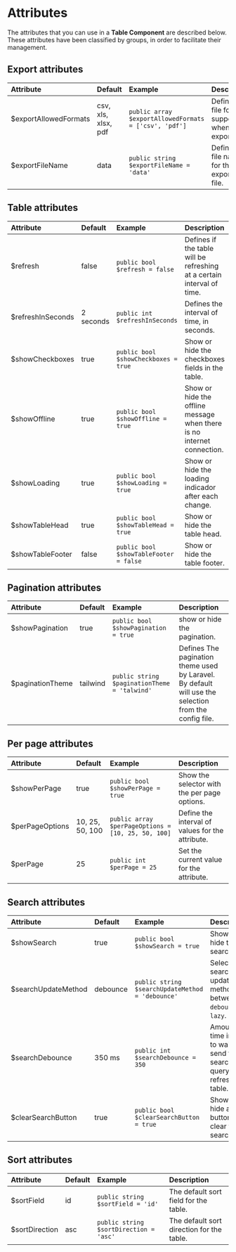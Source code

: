 # Attributes

The attributes that you can use in a **Table Component** are described below. These attributes have been classified by groups, in order to facilitate their management.

## Export attributes

| Attribute | Default | Example | Description |
| :---------- |:------------ |:------------| :-----------| 
| $exportAllowedFormats | csv, xls, xlsx, pdf | `public array $exportAllowedFormats = ['csv', 'pdf']`| Defines the file formats supported when exporting. |
| $exportFileName | data | `public string $exportFileName = 'data'`| Defines the file name for the exported file. |

## Table attributes

| Attribute | Default | Example | Description |
| :---------- |:------------ |:------------| :-----------| 
| $refresh | false | `public bool $refresh = false`| Defines if the table will be refreshing at a certain interval of time. |
| $refreshInSeconds | 2 seconds | `public int $refreshInSeconds`| Defines the interval of time, in seconds. |
| $showCheckboxes | true | `public bool $showCheckboxes = true`| Show or hide the checkboxes fields in the table. |
| $showOffline | true | `public bool $showOffline = true`| Show or hide the offline message when there is no internet connection. |
| $showLoading | true | `public bool $showLoading = true`| Show or hide the loading indicador after each change. |
| $showTableHead | true | `public bool $showTableHead = true`| Show or hide the table head. |
| $showTableFooter | false | `public bool $showTableFooter = false`| Show or hide the table footer. |

## Pagination attributes

| Attribute | Default | Example | Description |
| :---------- |:------------ |:------------| :-----------| 
| $showPagination | true | `public bool $showPagination = true`| show or hide the pagination. |
| $paginationTheme | tailwind | `public string $paginationTheme = 'talwind'`| Defines The pagination theme used by Laravel. By default will use the selection from the config file. |

## Per page attributes

| Attribute | Default | Example | Description |
| :---------- |:------------ |:------------| :-----------| 
| $showPerPage | true | `public bool $showPerPage = true`| Show the selector with the per page options. |
| $perPageOptions | 10, 25, 50, 100 | `public array $perPageOptions = [10, 25, 50, 100]` | Define the interval of values for the attribute. |
| $perPage | 25 | `public int $perPage = 25`| Set the current value for the attribute. |

## Search attributes

| Attribute | Default | Example | Description |
| :---------- |:------------ |:------------| :-----------| 
| $showSearch | true | `public bool $showSearch = true`| Show or hide the search box. |
| $searchUpdateMethod | debounce | `public string $searchUpdateMethod = 'debounce'`| Select the search update method between: `debounce` or `lazy`. |
| $searchDebounce | 350 ms | `public int $searchDebounce = 350` | Amount of time in ms to wait to send the search query and refresh the table. |
| $clearSearchButton | true | `public bool $clearSearchButton = true`| Show or hide a button to clear the search box. |

## Sort attributes

| Attribute | Default | Example | Description |
| :---------- |:------------ |:------------| :-----------| 
| $sortField | id | `public string $sortField = 'id'`| The default sort field for the table. |
| $sortDirection | asc | `public string $sortDirection = 'asc'`| The default sort direction for the table. |
